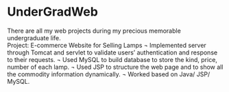 # UnderGradWeb
There are all my web projects during my precious memorable undergraduate life.<br>
Project: E-commerce Website for Selling Lamps
¬	Implemented server through Tomcat and servlet to validate users’ authentication and response to their requests.
¬	Used MySQL to build database to store the kind, price, number of each lamp.
¬	Used JSP to structure the web page and to show all the commodity information dynamically.
¬	Worked based on Java/ JSP/ MySQL.
